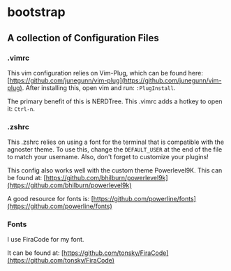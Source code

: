 # bootstrap

## A collection of Configuration Files

### .vimrc

This vim configuration relies on Vim-Plug, which can be found here: [https://github.com/junegunn/vim-plug](https://github.com/junegunn/vim-plug). After installing this, open vim and run: `:PlugInstall`.

The primary benefit of this is NERDTree. This .vimrc adds a hotkey to open it: `Ctrl-n`.

### .zshrc

This .zshrc relies on using a font for the terminal that is compatible with the agnoster theme. To use this, change the `DEFAULT_USER` at the end of the file to match your username. Also, don't forget to customize your plugins!

This config also works well with the custom theme Powerlevel9K. This can be found at: [https://github.com/bhilburn/powerlevel9k](https://github.com/bhilburn/powerlevel9k)

A good resource for fonts is: [https://github.com/powerline/fonts](https://github.com/powerline/fonts)

### Fonts

I use FiraCode for my font.

It can be found at: [https://github.com/tonsky/FiraCode](https://github.com/tonsky/FiraCode)

